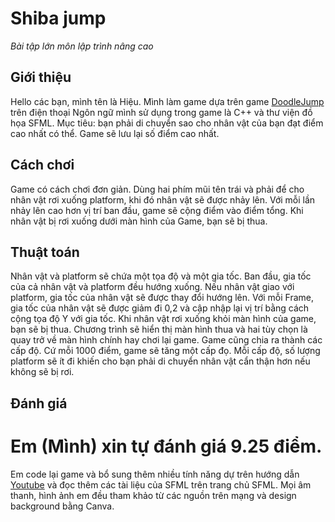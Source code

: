 # Shiba jump  
_Bài tập lớn môn lập trình nâng cao_
## Giới thiệu
Hello các bạn, mình tên là Hiệu. Mình làm game dựa trên game [DoodleJump](https://play.google.com/store/apps/details?id=com.lima.doodlejump&utm_source=web%20game&utm_medium=online&utm_campaign=html5_pilot) trên điện thoại
Ngôn ngữ mình sử dụng trong game là C++ và thư viện đồ họa SFML.
Mục tiêu: bạn phải di chuyển sao cho nhân vật của bạn đạt điểm cao nhất có thể. Game sẽ lưu lại số điểm cao nhất.
## Cách chơi 
Game có cách chơi đơn giản. Dùng hai phím mũi tên trái và phải để cho nhân vật rơi xuống platform, khi đó nhân vật sẽ được nhảy lên. Với mỗi lần nhảy lên cao hơn vị trí ban đầu, game sẽ cộng điểm vào điểm tổng. Khi nhân vật bị rơi xuống dưới màn hình của Game, bạn sẽ bị thua.
## Thuật toán
Nhân vật và platform sẽ chứa một tọa độ và một gia tốc. Ban đầu, gia tốc của cả nhân vật và platform đều hướng xuống. Nếu nhân vật giao với platform, gia tốc của nhân vật sẽ được thay đổi hướng lên. Với mỗi Frame, gia tốc của nhân vật sẽ được giảm đi 0,2 và cập nhập lại vị trí bằng cách cộng tọa độ Y với gia tốc.
Khi nhân vật rơi xuống khỏi màn hình của game, bạn sẽ bị thua. Chương trình sẽ hiển thị màn hình thua và hai tùy chọn là quay trở về màn hình chính hay chơi lại game.
Game cũng chia ra thành các cấp độ. Cứ mỗi 1000 điểm, game sẽ tăng một cấp đọ. Mỗi cấp độ, số lượng platform sẽ ít đi khiến cho bạn phải di chuyển nhân vật cẩn thận hơn nếu không sẽ bị rơi.
## Đánh giá
# Em (Mình) xin tự đánh giá 9.25 điểm. #
Em code lại game và bổ sung thêm nhiều tính năng dự trên hướng dẫn [Youtube](https://www.youtube.com/watch?v=7Vf_vQIUk5Q&list=PLB_ibvUSN7mzUffhiay5g5GUHyJRO4DYr&index=2) và đọc thêm các tài liệu của SFML trên trang chủ SFML. Mọi âm thanh, hình ảnh em đều tham khảo từ các nguồn trên mạng và design background bằng Canva.
